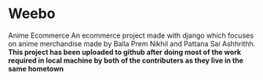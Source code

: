 # Weebo
Anime Ecommerce
An ecommerce project made with django which focuses on anime merchandise made by Balla Prem Nikhil and Pattana Sai Ashhrithh.
**This project has been uploaded to github after doing most of the work required in local machine by both of the contributers as they live in the same hometown**
